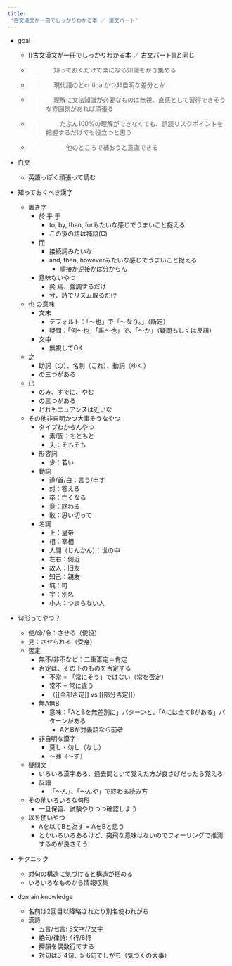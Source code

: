 ```yaml
---
title:
 '古文漢文が一冊でしっかりわかる本 ／ 漢文パート'
---
```


- goal
    - [[古文漢文が一冊でしっかりわかる本 ／ 古文パート]]と同じ
    - > 　 知っておくだけで楽になる知識をかき集める
    - >   　 現代語のとcriticalかつ非自明な差分とか
    - >  　 理解に文法知識が必要なものは無視、直感として習得できそうな雰囲気があれば頑張る
    - >  　 　たぶん100%の理解ができなくても、誤読リスクポイントを把握するだけでも役立つと思う
    - >  　 　　他のところで補おうと意識できる

- 白文
    - 英語っぽく頑張って読む

- 知っておくべき漢字
    - 置き字
        - 於 乎 于
            - to, by, than, forみたいな感じでうまいこと捉える
            - この後の語は補語(C)
        - 而
            - 接続詞みたいな
            - and, then, howeverみたいな感じでうまいこと捉える
                - 順接か逆接かは分からん
        - 意味ないやつ
            - 矣 焉、強調するだけ
            - 兮、詩でリズム取るだけ
    - 也 の意味
        - 文末
            - デフォルト：「〜也」で「〜なり。」（断定）
            - 疑問：「何〜也」「誰〜也」で、「〜か」（疑問もしくは反語）
        - 文中
            - 無視してOK
    - 之
        - 助詞（の）、名刺（これ）、動詞（ゆく）
        - の三つがある
    - 已
        - のみ、すでに、やむ
        - の三つがある
        - どれもニュアンスは近いな
    - その他非自明かつ大事そうなやつ
        - タイプわからんやつ
            - 素/固：もともと
            - 夫：そもそも
        - 形容詞
            - 少：若い
        - 動詞
            - 道/首/白：言う/申す
            - 対：答える
            - 卒：亡くなる
            - 竟：終わる
            - 敢：思い切って
        - 名詞
            - 上：皇帝
            - 相：宰相
            - 人間（じんかん）：世の中
            - 左右：側近
            - 故人：旧友
            - 知己：親友
            - 城：町
            - 字：別名
            - 小人：つまらない人
- 句形ってやつ？
    - 使/命/令：させる（使役）
    - 見：させられる（受身）
    - 否定
        - 無不/非不など：二重否定＝肯定
        - 否定は、その下のものを否定する
            - 不常 = 「常にそう」ではない（常を否定）
            - 常不 = 常に違う
            - （[[全部否定]] vs [[部分否定]]）
        - 無A無B
            - 意味：「AとBを無差別に」パターンと、「Aには全てBがある」パターンがある
                - AとBが対義語なら前者
        - 非自明な漢字
            - 莫し・勿し（なし）
            - 〜弗（〜ず）
    - 疑問文
        - いろいろ漢字ある、過去問といて覚えた方が良さげだったら覚える
        - 反語
            - 「〜ん」、「〜んや」で終わる読み方
    - その他いろいろな句形
        - 一旦保留、試験やりつつ確認しよう
    - 以を使いやつ
        - Aを以てBと為す = AをBと思う
        - とかいろいろあるけど、突飛な意味はないのでフィーリングで推測するのが良さそう

- テクニック
    - 対句の構造に気づけると構造が掴める
    - いろいろなものから情報収集

- domain knowledge
    - 名前は2回目以降略されたり別名使われがち
    - 漢詩
        - 五言/七言: 5文字/7文字
        - 絶句/律詩: 4行/8行
        - 押韻を偶数行でする
        - 対句は3-4句、5-6句でしがち（気づくの大事）
